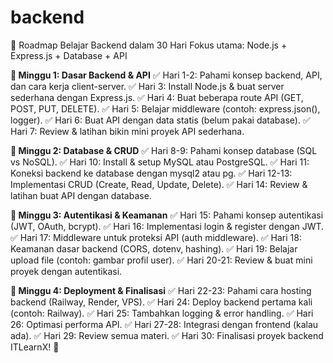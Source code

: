 # backend

📌 Roadmap Belajar Backend dalam 30 Hari
Fokus utama: Node.js + Express.js + Database + API

**📅 Minggu 1: Dasar Backend & API**
✅ Hari 1-2: Pahami konsep backend, API, dan cara kerja client-server.
✅ Hari 3: Install Node.js & buat server sederhana dengan Express.js.
✅ Hari 4: Buat beberapa route API (GET, POST, PUT, DELETE).
✅ Hari 5: Belajar middleware (contoh: express.json(), logger).
✅ Hari 6: Buat API dengan data statis (belum pakai database).
✅ Hari 7: Review & latihan bikin mini proyek API sederhana.

**📅 Minggu 2: Database & CRUD**
✅ Hari 8-9: Pahami konsep database (SQL vs NoSQL).
✅ Hari 10: Install & setup MySQL atau PostgreSQL.
✅ Hari 11: Koneksi backend ke database dengan mysql2 atau pg.
✅ Hari 12-13: Implementasi CRUD (Create, Read, Update, Delete).
✅ Hari 14: Review & latihan buat API dengan database.

**📅 Minggu 3: Autentikasi & Keamanan**
✅ Hari 15: Pahami konsep autentikasi (JWT, OAuth, bcrypt).
✅ Hari 16: Implementasi login & register dengan JWT.
✅ Hari 17: Middleware untuk proteksi API (auth middleware).
✅ Hari 18: Keamanan dasar backend (CORS, dotenv, hashing).
✅ Hari 19: Belajar upload file (contoh: gambar profil user).
✅ Hari 20-21: Review & buat mini proyek dengan autentikasi.

**📅 Minggu 4: Deployment & Finalisasi**
✅ Hari 22-23: Pahami cara hosting backend (Railway, Render, VPS).
✅ Hari 24: Deploy backend pertama kali (contoh: Railway).
✅ Hari 25: Tambahkan logging & error handling.
✅ Hari 26: Optimasi performa API.
✅ Hari 27-28: Integrasi dengan frontend (kalau ada).
✅ Hari 29: Review semua materi.
✅ Hari 30: Finalisasi proyek backend ITLearnX! 🎉

